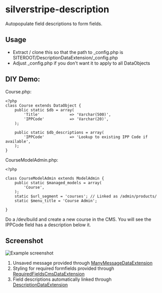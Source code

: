 silverstripe-description
========================

Autopopulate field descriptions to form fields.

## Usage

* Extract / clone this so that the path to _config.php is SITEROOT/DescriptionDataExtension/_config.php
* Adjust _config.php if you don't want it to apply to all DataObjects

## DIY Demo:

Course.php:

    <?php
    class Course extends DataObject {
    	public static $db = array(
    		'Title'             => 'Varchar(500)',
    		'IPPCode'           => 'Varchar(20)',
    	);
    
    	public static $db_descriptions = array(
    		'IPPCode'           => 'Lookup to existing IPP Code if available',
    	);    
    }

CourseModelAdmin.php:

    <?php
    
    class CourseModelAdmin extends ModelAdmin {
    	public static $managed_models = array(
    		'Course',
    	); 
      	static $url_segment = 'courses'; // Linked as /admin/products/
      	static $menu_title = 'Course Admin';
    	
    }

Do a /dev/build and create a new course in the CMS. You will see the IPPCode field has a description below it.


## Screenshot

![Example screenshot](http://content.screencast.com/users/SanderVD/folders/Jing/media/c66ae9b9-d681-4940-adbd-71773d110d54/2012-11-20_1340.png)

1. Unsaved message provided through [ManyMessageDataExtension](https://github.com/svandragt/silverstripe-manymessage)
2. Styling for required formfields provided through [RequiredFieldsCmsDataExtension](https://github.com/svandragt/silverstripe-requiredfieldscms)
3. Field descriptions automatically linked through [DescriptionDataExtension](https://github.com/svandragt/silverstripe-description)
